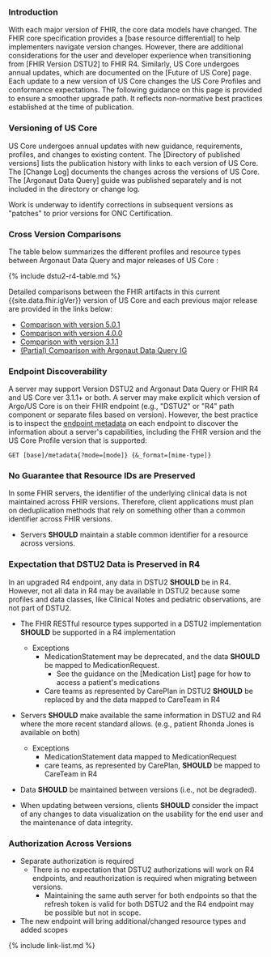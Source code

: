 
### Introduction

With each major version of FHIR, the core data models have changed.  The FHIR core specification provides a [base resource differential] to help implementers navigate version changes.  However, there are additional considerations for the user and developer experience when transitioning from [FHIR Version DSTU2] to FHIR R4.   Similarly, US Core undergoes annual updates, which are documented on the [Future of US Core] page. Each update to a new version of US Core changes the US Core Profiles and conformance expectations. The following guidance on this page is provided to ensure a smoother upgrade path. It reflects non-normative best practices established at the time of publication.

### Versioning of US Core

US Core undergoes annual updates with new guidance, requirements, profiles, and changes to existing content. The [Directory of published versions] lists the publication history with links to each version of US Core.  The [Change Log] documents the changes across the versions of US Core. The [Argonaut Data Query] guide was published separately and is not included in the directory or change log.

Work is underway to identify corrections in subsequent versions as "patches" to prior versions for ONC Certification.

### Cross Version Comparisons

The table below summarizes the different profiles and resource types between Argonaut Data Query and major releases of US Core :

{% include dstu2-r4-table.md %}

Detailed comparisons between the FHIR artifacts in this current {{site.data.fhir.igVer}} version of US Core and each previous major release are provided in the links below:

- [Comparison with version 5.0.1](comparison-v5.0.1/index.html)
- [Comparison with version 4.0.0](comparison-v4.0.0/index.html)
- [Comparison with version 3.1.1](comparison-v3.1.1/index.html)
- [(Partial) Comparison with Argonaut Data Query IG](comparison-argo/index.html)

### Endpoint Discoverability

A server may support Version DSTU2 and Argonaut Data Query or FHIR R4 and US Core ver 3.1.1+ or both. A server may make explicit which version of Argo/US Core is on their FHIR endpoint (e.g., "DSTU2" or "R4" path component or separate files based on version). However, the best practice is to inspect the [endpoint metadata](http://hl7.org/fhir/R4/http.html) on each endpoint to discover the information about a server's capabilities, including the FHIR version and the US Core Profile version that is supported:

`GET [base]/metadata{?mode=[mode]} {&_format=[mime-type]}`

### No Guarantee that Resource IDs are Preserved

In some FHIR servers, the identifier of the underlying clinical data is not maintained across FHIR versions. Therefore, client applications must plan on deduplication methods that rely on something other than a common identifier across FHIR versions.

* Servers **SHOULD** maintain a stable common identifier for a resource across versions.

### Expectation that DSTU2 Data is Preserved in R4

In an upgraded R4 endpoint, any data in DSTU2 **SHOULD** be in R4. However, not all data in R4 may be available in DSTU2 because some profiles and data classes, like Clinical Notes and pediatric observations, are not part of DSTU2.

* The FHIR RESTful resource types supported in a DSTU2 implementation **SHOULD** be supported in a R4 implementation
  - Exceptions
    - MedicationStatement may be deprecated, and the data **SHOULD** be mapped to MedicationRequest.  
       - See the guidance on the [Medication List] page for how to access a patient's medications
    - Care teams as represented by CarePlan in DSTU2 **SHOULD** be replaced by and the data mapped to CareTeam in R4

* Servers **SHOULD** make available the same information in DSTU2 and R4 where the more recent standard allows.  (e.g., patient Rhonda Jones is available on both)
  - Exceptions
    - MedicationStatement data mapped to MedicationRequest
    - care teams, as represented by CarePlan, **SHOULD** be mapped to CareTeam in R4
* Data **SHOULD** be maintained between versions (i.e., not be degraded).
* When updating between versions, clients **SHOULD** consider the impact of any changes to data visualization on the usability for the end user and the maintenance of data integrity.


### Authorization Across Versions

- Separate authorization is required
   - There is no expectation that DSTU2 authorizations will work on R4 endpoints, and reauthorization is required when migrating between versions.
      - Maintaining the same auth server for both endpoints so that the refresh token is valid for both DSTU2 and the R4 endpoint may be possible but not in scope.
- The new endpoint will bring additional/changed resource types and added scopes

{% include link-list.md %}
